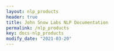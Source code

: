 ```yaml
---
layout: nlp_products
header: true
title: John Snow Labs NLP Documentation
permalink: /nlp_products
key: docs-nlp_products
modify_date: "2021-03-20"
---
```


